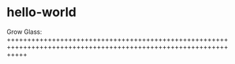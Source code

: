 # hello-world
Grow Glass:  
+++++++++++++++++++++++++++++++++++++++++++++++++++++++++++++++++++++++++++++++++++++++++++++++++++++++++++++++++